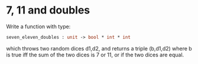 # 7, 11 and doubles

Write a function with type:
```ocaml
seven_eleven_doubles : unit -> bool * int * int
```
which throws two random dices d1,d2, and returns a triple (b,d1,d2) where b is true iff
the sum of the two dices is 7 or 11, or if the two dices are equal.